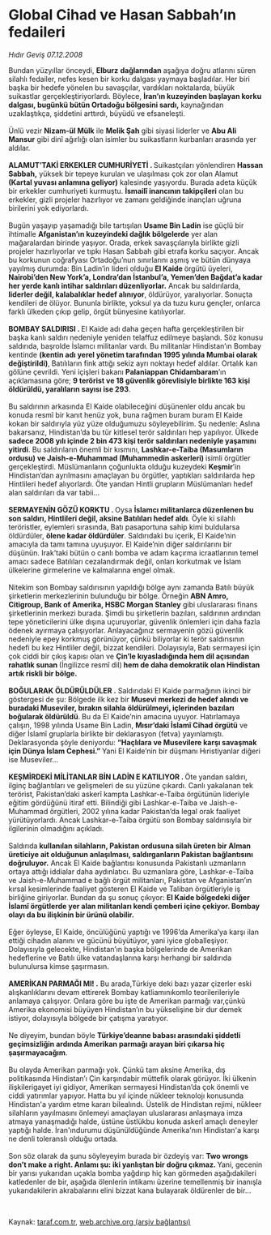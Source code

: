 # Global Cihad ve Hasan Sabbah’ın fedaileri

*Hıdır Geviş 07.12.2008*

<div class="taraf_structure_2col_1zq">
<div class="margen_n">



 <p>Bundan yüzyıllar önceydi, <b>Elburz</b> <b>dağlarından </b>aşağıya doğru atlarını süren silahlı fedailer, nefes kesen bir korku dalgası yaymaya başladılar. Her biri başka bir hedefe yönelen bu savaşçılar, vardıkları noktalarda, büyük suikastlar gerçekleştiriyorlardı. Böylece, <b>İran’ın kuzeyinden başlayan korku dalgası, bugünkü bütün Ortadoğu bölgesini sardı,</b> kaynağından uzaklaştıkça, şiddetini arttırdı, büyüdü ve efsaneleşti. <br/><br/>Ünlü vezir <b>Nizam-ül Mülk</b> ile <b>Melik Şah</b> gibi siyasi liderler ve <b>Abu Ali Mansur</b> gibi dinî ağırlığı olan isimler bu suikastların kurbanları arasında yer aldılar.<b> <br/><br/>ALAMUT’TAKİ ERKEKLER CUMHURİYETİ . </b>Suikastçıları yönlendiren <b>Hassan Sabbah,</b> yüksek bir tepeye kurulan ve ulaşılması çok zor olan Alamut <b>(Kartal yuvası anlamına geliyor)</b> kalesinde yaşıyordu. Burada adeta küçük bir erkekler cumhuriyeti kurmuştu. <b>İsmailî inancının takipçileri</b> olan bu erkekler, gizli projeler hazırlıyor ve zamanı geldiğinde inançları uğruna birilerini yok ediyorlardı. <br/><br/>Bugün yaşayıp yaşamadığı bile tartışılan <b>Usame Bin Ladin</b> ise güçlü bir ihtimalle <b>Afganistan’ın kuzeyindeki dağlık bölgelerde</b> yer alan mağaralardan birinde yaşıyor. Orada, erkek savaşçılarıyla birlikte gizli projeler hazırlıyorlar ve tıpkı Hasan Sabbah gibi etrafa korku saçıyor. Ancak bu korkunun coğrafyası Ortadoğu’nun sınırlarını aşmış ve bütün dünyaya yayılmış durumda: Bin Ladin’in lideri olduğu <b>El Kaide </b>örgütü üyeleri, <b>Nairobi’den New York’a, Londra’dan İstanbul’a, Yemen’den Bağdat’a kadar her yerde kanlı intihar saldırıları düzenliyorlar.</b> Ancak bu saldırılarda, <b>liderler değil, kalabalıklar hedef alınıyor</b>, öldürüyor, yaralıyorlar. Sonuçta kendileri de ölüyor. Bununla birlikte, yoksul ya da tuzu kuru gençler, onlarca farklı ülkeden çıkıp gelip, örgüt bünyesine katılıyorlar.<b> <br/><br/>BOMBAY SALDIRISI . </b>El Kaide adı daha geçen hafta gerçekleştirilen bir başka kanlı saldırı nedeniyle yeniden telaffuz edilmeye başlandı. Söz konusu saldırıda, başrolde İslamcı militanlar vardı. Bu militanlar Hindistan’ın Bombay kentinde <b>(kentin adı yerel yönetim tarafından 1995 yılında Mumbai olarak değiştirildi)</b>,<b> </b>Batılıların fink attığı sekiz ayrı noktayı hedef aldılar. Ortalık kan gölüne çevrildi. Yeni içişleri bakanı <b>Palaniappan Chidambaram</b>’ın açıklamasına göre; <b>9 terörist ve 18 güvenlik görevlisiyle birlikte 163 kişi öldürüldü, yaralıların sayısı ise 293</b>. <br/><br/>Bu saldırının arkasında El Kaide olabileceğini düşünenler oldu ancak bu konuda resmî bir kanıt henüz yok, buna rağmen buram buram El Kaide kokan bir saldırıyla yüz yüze olduğumuzu söyleyebilirim. Şu nedenle: Aslına bakarsanız, Hindistan’da bu tür kitlesel terör saldırıları hep yapılıyor. Ülkede <b>sadece 2008 yılı içinde 2 bin 473 kişi terör saldırıları nedeniyle yaşamını yitirdi</b>. Bu saldırıların önemli bir kısmını, <b>Lashkar-e-Taiba (Masumların ordusu) ve Jaish-e-Muhammad (Muhammedin askerleri) </b>isimli örgütler gerçekleştirdi. Müslümanların çoğunlukta olduğu kuzeydeki <b>Keşmir</b>’in Hindistan’dan ayrılmasını amaçlayan bu örgütler, yaptıkları saldırılarda hep Hintlileri hedef alıyorlardı. Öte yandan Hintli grupların Müslümanları hedef alan saldırıları da var tabii...<b> <br/><br/>SERMAYENİN GÖZÜ KORKTU . </b>Oysa <b>İslamcı militanlarca düzenlenen bu son saldırı, Hintlileri değil, aksine Batılıları hedef aldı</b>. Öyle ki silahlı teröristler, eylemleri sırasında, Batı pasaportuna sahip kimi buldularsa öldürdüler, <b>ölene kadar öldürdüler</b>. Saldırıdaki bu içerik, El Kaide’nin amacıyla da tamı tamına uyuşuyor. El Kaide’nin diğer saldırılarını bir düşünün. Irak’taki bütün o canlı bomba ve adam kaçırma icraatlarının temel amacı sadece Batılıları cezalandırmak değil, onları korkutmak ve İslam ülkelerine girmelerine ve kalmalarına engel olmak. <br/><br/>Nitekim son Bombay saldırısının yapıldığı bölge aynı zamanda Batılı büyük şirketlerin merkezlerinin bulunduğu bir bölge. Örneğin <b>ABN Amro, Citigroup, Bank of Amerika, HSBC Morgan Stanley</b> gibi uluslararası finans şirketlerinin merkezi burada. Şimdi bu şirketlerin bazıları, saldırının ardından tepe yöneticilerini ülke dışına uçuruyorlar, güvenlik önlemleri için daha fazla ödenek ayırmaya çalışıyorlar. Anlayacağınız sermayenin gözü güvenlik nedeniyle epey korkmuş görünüyor, çünkü biliyorlar ki terör saldırısının hedefi bu kez Hintliler değil, bizzat kendileri. Dolayısıyla, Batı sermayesi için çok ciddi bir çıkış kapısı olan ve <b>Çin’le kıyasladığında hem dil açısından rahatlık sunan </b>(İngilizce resmî dil)<b> hem de daha demokratik olan Hindistan artık riskli bir bölge.</b> <b><br/><br/>BOĞULARAK ÖLDÜRÜLDÜLER .</b> Saldırıdaki El Kaide parmağının ikinci bir göstergesi de şu: Bölgede ilk kez bir <b>Musevi merkezi de hedef alındı ve buradaki Museviler, bırakın silahla öldürülmeyi, içlerinden bazıları boğularak öldürüldü</b>.<b> </b>Bu da El Kaide’nin amacına uyuyor. Hatırlamaya çalışın, 1998 yılında Usame Bin Ladin, <b>Mısır’daki İslamî Cihad örgütü</b> ve diğer İslamî gruplarla birlikte bir deklarasyon (fetva) yayınlamıştı. Deklarasyonda şöyle deniyordu: <b>“Haçlılara ve Musevilere karşı savaşmak için Dünya İslam Cephesi.” </b>Yani El Kaide’nin bir düşmanı Hıristiyanlar diğeri ise Museviler... <b><br/><br/>KEŞMİRDEKİ MİLİTANLAR BİN LADİN E KATILIYOR . </b>Öte yandan saldırı, ilginç bağlantıları ve gelişmeleri de su yüzüne çıkardı. Canlı yakalanan tek terörist, Pakistan’daki askerî kampta Lashkar-e-Taiba örgütünün lideriyle eğitim gördüğünü itiraf etti. Bilindiği gibi Lashkar-e-Taiba ve Jaish-e-Muhammad örgütleri, 2002 yılına kadar Pakistan’da legal orak faaliyet yürütüyorlardı. Ancak Lashkar-e-Taiba örgütü son Bombay saldırısıyla bir ilgilerinin olmadığını açıkladı. <br/><br/>Saldırıda<b> kullanılan silahların, Pakistan ordusuna silah üreten bir Alman üreticiye ait olduğunun anlaşılması, saldırganların Pakistan bağlantısını doğruluyor.</b> Ancak El Kaide bağlantısı konusunda Pakistanlı uzmanların ortaya attığı iddialar daha aydınlatıcı. Bu uzmanlara göre, Lashkar-e-Taiba ve Jaish-e-Muhammad e bağlı örgüt militanları, Pakistan ve Afganistan’ın kırsal kesimlerinde faaliyet gösteren El Kaide ve Taliban örgütleriyle iş birliğine giriyorlar. Bundan da şu sonuç çıkıyor: <b>El Kaide bölgedeki diğer İslamî örgütlerde yer alan militanları kendi çemberi içine çekiyor. Bombay olayı da bu ilişkinin bir ürünü olabilir.</b> <br/><br/>Eğer öyleyse, El Kaide, öncülüğünü yaptığı ve 1996’da Amerika’ya karşı ilan ettiği cihadın alanını ve gücünü büyütüyor, yani iyice globalleşiyor. Dolayısıyla gelecekte, Hindistan’ın başka bölgelerinde de Amerikan hedeflerine ve Batılı ülke vatandaşlarına karşı herhangi bir saldırıda bulunulursa kimse şaşırmasın. <br/><br/><strong>AMERİKAN PARMAĞI MI! .</strong> Bu arada,Türkiye deki bazı yazar çizerler eski alışkanlıklarını devam ettirerek Bombay katliamınıkomlo teorilerileriyle anlamaya çalışıyor. Onlara göre bu işte de Amerikan parmağı var,çünkü Amerika ekonomisi büyüyen Hindistan’ın bu yükselişine bir dur demek istiyor, dolayısıyla bölgede bir çatışma yaratıyor.   <br/><br/>Ne diyeyim, bundan böyle <b>Türkiye’deanne babası arasındaki şiddetli geçimsizliğin ardında Amerikan parmağı arayan biri çıkarsa hiç şaşırmayacağım</b>. <br/><br/>Bu olayda Amerikan parmağı yok. Çünkü tam aksine Amerika, dış politikasında Hindistan’ı Çin karşındabir müttefik olarak görüyor. İki ülkenin ilişkilerigayet iyi gidiyor, Amerikan sermayesi Hindistan’da çok önemli ve ciddi yatırımlar yapıyor. Hatta bu yıl içinde nükleer teknolojı konusunda Hindistan'a yardım etme kararı bilealındı. Üstelik de Hindistan rejimi, nükleer silahların yayılmasını önlemeyi amaçlayan uluslararası anlaşmaya imza atmaya yanaşmadığı halde, üstüne üstlükbu konuda askerî amaçlı deneyler yaptığı halde. İran'ındurumu düşünüldüğünde Amerika'nın Hindistan'a karşı ne denli toleranslı olduğu ortada. <br/><br/>Son söz olarak da şunu söyleyeyim burada bir özdeyiş var: <b>Two wrongs don’t make a right. Anlamı şu: iki yanlıştan bir doğru çıkmaz. </b>Yani, gecenin bir yarısı yukarıdan uçakla bomba yağdırıp hiç kan görmeden aşağıdakileri katledenler de bir, aşağıda ölenlerin intikamı üzerine temellenmiş bir inanışla yukarıdakilerin akrabalarını elini bizzat kana bulayarak öldürenler de bir...</p>

<br/>


<div id="taraf_not">
</div>

</div>


</div>

Kaynak: [taraf.com.tr](http://www.taraf.com.tr:80/makale/3006.htm), [web.archive.org (arşiv bağlantısı)](http://web.archive.org/web/20090409025747/http://www.taraf.com.tr:80/makale/3006.htm)
